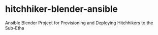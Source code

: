 # hitchhiker-blender-ansible
Ansible Blender Project for Provisioning and Deploying Hitchhikers to the Sub-Etha

